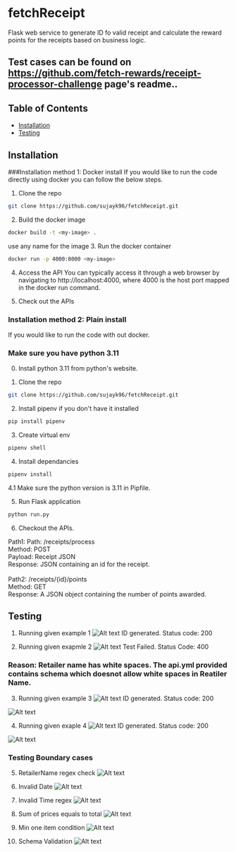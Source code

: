 # fetchReceipt

Flask web service to generate ID fo valid receipt and calculate the reward points for the receipts based on business logic.

## Test cases can be found on https://github.com/fetch-rewards/receipt-processor-challenge page's readme..

## Table of Contents

- [Installation](#installation)
- [Testing](#testing)

## Installation

###Installation method 1: Docker install
If you would like to run the code directly using docker you can follow the below steps.

1. Clone the repo
```bash
git clone https://github.com/sujayk96/fetchReceipt.git
```
2. Build the docker image
```bash
docker build -t <my-image> .
```
use any name for the image
3. Run the docker container
```bash
docker run -p 4000:8000 <my-image>
```
4. Access the API
You can typically access it through a web browser by navigating to http://localhost:4000, where 4000 is the host port mapped in the docker run command.

5. Check out the APIs <br>


### Installation method 2: Plain install
If you would like to run the code with out docker.
### Make sure you have python 3.11
0. Install python 3.11 from python's website.

1. Clone the repo
```bash
git clone https://github.com/sujayk96/fetchReceipt.git
```

2. Install pipenv if you don't have it installed
```bash
pip install pipenv
```

3. Create virtual env
```bash
pipenv shell
```

4. Install dependancies
```bash
pipenv install
```

4.1 Make sure the python version is 3.11 in Pipfile.

5. Run Flask application
```bash
python run.py
```

6. Checkout the APIs.

Path1: Path: /receipts/process <br>
Method: POST <br>
Payload: Receipt JSON <br>
Response: JSON containing an id for the receipt.<br><br>
Path2: /receipts/{id}/points<br>
Method: GET<br>
Response: A JSON object containing the number of points awarded.<br>

## Testing
1. Running given example 1
![Alt text](tests/image.png)
ID generated. Status code: 200

2. Running given exapmle 2
![Alt text](tests/image-1.png)
Test Failed. Status Code: 400
### Reason: Retailer name has white spaces. The api.yml provided contains schema which doesnot allow white spaces in Reatiler Name.

3. Running given example 3
![Alt text](tests/image-2.png)
ID generated. Status code: 200

![Alt text](tests/image-3.png)

4. Running given exaple 4
![Alt text](tests/image-4.png)
ID generated. Status code: 200

![Alt text](tests/image-5.png)

### Testing Boundary cases
5. RetailerName regex check
![Alt text](tests/image-6.png)

6. Invalid Date
![Alt text](tests/image-7.png)

7. Invalid Time regex
![Alt text](tests/image-8.png)

8. Sum of prices equals to total
![Alt text](tests/image-9.png)

9. Min one item condition
![Alt text](tests/image-10.png)

10. Schema Validation
![Alt text](tests/image-11.png)
